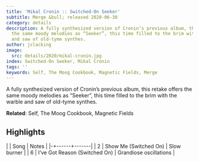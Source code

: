 ```yaml
---
title: 'Mikal Cronin :: Switched-On Seeker'
subtitle: Merge &bull; released 2020-06-30
category: details
description: A fully synthesized version of Cronin’s previous album, this retake offers
  the same moody melodies as “Seeker”, this time filled to the brim with the warble
  and saw of old-tyme synthes.
author: jclacking
image:
  src: details/2020/mikal-cronin.jpg
index: Switched-On Seeker, Mikal Cronin
tags: ''
keywords: Self, The Moog Cookbook, Magnetic Fields, Merge
---
```

A fully synthesized version of Cronin’s previous album, this retake offers the same moody melodies as “Seeker”, this time filled to the brim with the warble and saw of old-tyme synthes.<!--more-->

**Related**: Self, The Moog Cookbook, Magnetic Fields

## Highlights

| | Song | Notes |
|-+------+-------|
| 2 | Show Me (Switched On) | Slow burner |
| 6 | I’ve Got Reason (Switched On) | Grandiose oscillations |

